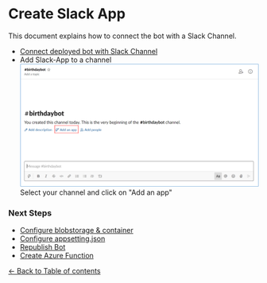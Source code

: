 # Create Slack App
This document explains how to connect the bot with a Slack Channel.

* [Connect deployed bot with Slack Channel](https://docs.microsoft.com/en-us/azure/bot-service/bot-service-channel-connect-slack?view=azure-bot-service-4.0&tabs=abs)
* Add Slack-App to a channel
![Add Slack-App to a channel](images/add-app.png)
Select your channel and click on "Add an app"

### Next Steps

* [Configure blobstorage & container  ](Blobstorage&Container.md#configure-blobstorage-&-container)
* [Configure appsetting.json](ConfigureAppsettings.md#configure-appsetting.json)
* [Republish Bot](RepublishBot.md#republis-bot)
* [Create Azure Function](AzureFunction.md#create-azure-function)

[← Back to Table of contents](README.md#table-of-contents)